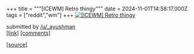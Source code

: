 +++
title = """[ICEWM] Retro thingy"""
date = 2024-11-01T14:58:17.000Z
tags = ["reddit","wm"]
+++
[![[ICEWM] Retro thingy](https://preview.redd.it/apznsoxq06yd1.png?width=320&crop=smart&auto=webp&s=dee49e14b9f841483f92057e376e1a49b74b50b2 "[ICEWM] Retro thingy")](https://www.reddit.com/r/unixporn/comments/1gh7d6v/icewm_retro_thingy/)

submitted by [/u/\_ayushman](https://www.reddit.com/user/_ayushman)  
[\[link\]](https://i.redd.it/apznsoxq06yd1.png) [\[comments\]](https://www.reddit.com/r/unixporn/comments/1gh7d6v/icewm_retro_thingy/)

[[source]](https://www.reddit.com/r/unixporn/comments/1gh7d6v/icewm_retro_thingy/)
